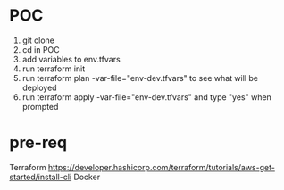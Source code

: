 # POC

1. git clone
2. cd in POC
3. add variables to env.tfvars
4. run terraform init
5. run terraform plan -var-file="env-dev.tfvars" to see what will be deployed
6. run terraform apply -var-file="env-dev.tfvars" and type "yes" when prompted


# pre-req
Terraform https://developer.hashicorp.com/terraform/tutorials/aws-get-started/install-cli
Docker
